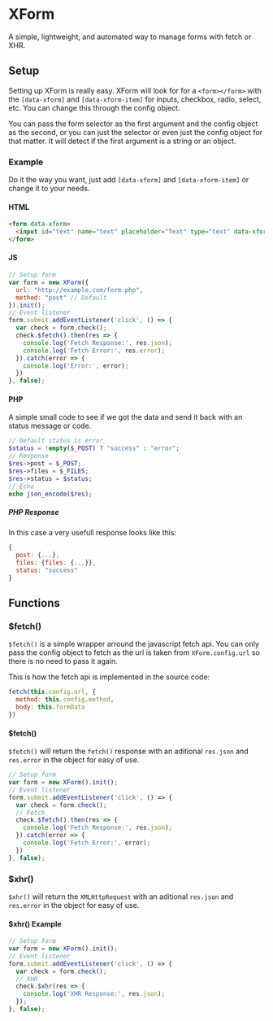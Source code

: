 # XForm
A simple, lightweight, and automated way to manage forms with fetch or XHR.

## Setup
Setting up XForm is really easy. XForm will look for for a `<form></form>` with the `[data-xform]` and `[data-xform-item]` for inputs, checkbox, radio, select, etc. You can change this through the config object.

You can pass the form selector as the first argument and the config object as the second, or you can just the selector or even just the config object for that matter. It will detect if the first argument is a string or an object.

### Example
Do it the way you want, just add `[data-xform]` and `[data-xform-item]` or change it to your needs.

#### HTML
```html
<form data-xform>
  <input id="text" name="text" placeholder="Text" type="text" data-xform-item>
</form>
```

#### JS 
```javascript
// Setup form
var form = new XForm({
  url: "http://example.com/form.php",
  method: "post" // Default
}).init();
// Event listener
form.submit.addEventListener('click', () => {
  var check = form.check();
  check.$fetch().then(res => {
    console.log('Fetch Response:', res.json);
    console.log('Fetch Error:', res.error);
  }).catch(error => {
    console.log('Error:', error);
  })
}, false);
```

#### PHP

A simple small code to see if we got the data and send it back with an status message or code.
```php
// Default status is error
$status = !empty($_POST) ? "success" : "error";
// Response
$res->post = $_POST;
$res->files = $_FILES;
$res->status = $status;
// Echo
echo json_encode($res);
```

##### PHP Response
In this case a very usefull response looks like this:
```javascript
{
  post: {...},
  files: {files: {...}},
  status: "success"
}
```






## Functions

### $fetch()
`$fetch()` is a simple wrapper arround the javascript fetch api.
You can only pass the config object to fetch as the url is taken from `XForm.config.url` so there is no need
to pass it again.

This is how the fetch api is implemented in the source code:
```javascript
fetch(this.config.url, {
  method: this.config.method,
  body: this.formData
})
```

#### $fetch()
`$fetch()` will return the `fetch()` response with an aditional `res.json` and `res.error` in the object for easy of use.

```javascript
// Setup form
var form = new XForm().init();
// Event listener
form.submit.addEventListener('click', () => {
  var check = form.check();
  // Fetch
  check.$fetch().then(res => {
    console.log('Fetch Response:', res.json);
  }).catch(error => {
    console.log('Fetch Error:', error);
  })
}, false);
```

### $xhr()
`$xhr()` will return the `XMLHttpRequest` with an aditional `res.json` and `res.error` in the object for easy of use.
#### $xhr() Example
```javascript
// Setup form
var form = new XForm().init();
// Event listener
form.submit.addEventListener('click', () => {
  var check = form.check();
  // XHR
  check.$xhr(res => {
    console.log('XHR Response:', res.json);
  });
}, false);
```